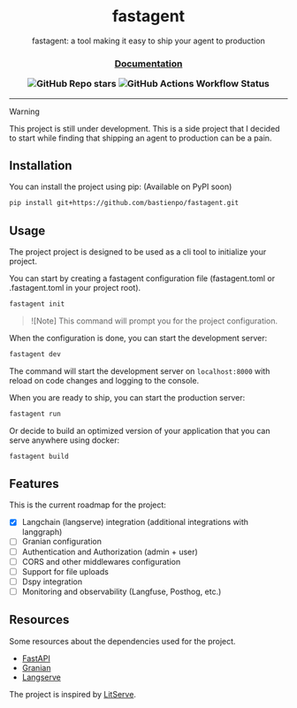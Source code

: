 <div align="center">

# fastagent

fastagent: a tool making it easy to ship your agent to production

<h3>

[Documentation](https://github.com/bastienpo/fastagent)

![GitHub Repo stars](https://img.shields.io/github/stars/bastienpo/fastagent?style=social)
![GitHub Actions Workflow Status](https://img.shields.io/github/actions/workflow/status/bastienpo/fastagent/ci.yml)


</h3>

</div>

---

> [!Warning]
> This project is still under development. This is a side project that I decided to start while finding that shipping an agent to production can be a pain.

## Installation

You can install the project using pip: (Available on PyPI soon)

```bash
pip install git+https://github.com/bastienpo/fastagent.git
```

## Usage

The project project is designed to be used as a cli tool to initialize your project.

You can start by creating a fastagent configuration file (fastagent.toml or .fastagent.toml in your project root).

```bash
fastagent init
```
> ![Note]
> This command will prompt you for the project configuration.

When the configuration is done, you can start the development server:

```bash
fastagent dev
```
The command will start the development server on `localhost:8000` with reload on code changes and logging to the console.

When you are ready to ship, you can start the production server:

```bash
fastagent run
```

Or decide to build an optimized version of your application that you can serve anywhere using docker:

```bash
fastagent build
```

## Features

This is the current roadmap for the project:

- [x] Langchain (langserve) integration (additional integrations with langgraph)
- [ ] Granian configuration
- [ ] Authentication and Authorization (admin + user)
- [ ] CORS and other middlewares configuration
- [ ] Support for file uploads
- [ ] Dspy integration
- [ ] Monitoring and observability (Langfuse, Posthog, etc.)

## Resources

Some resources about the dependencies used for the project.

- [FastAPI](https://fastapi.tiangolo.com/)
- [Granian](https://granian.dev/)
- [Langserve](https://github.com/Lightning-AI/LitServe)

The project is inspired by [LitServe](https://github.com/Lightning-AI/LitServe).